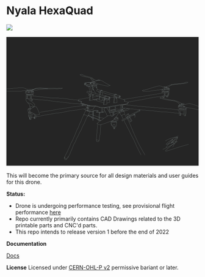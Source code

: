 # Nyala HexaQuad
![](../../docs/Images/Aesthetic/HexaQuadTracing.jpg)

<a href="https://github.com/landrs-toolkit/LANDRs-Science-Drone/blob/main/Design/MechanicalDesign/MotorMounts/MMPrintV1.3c.STL">
         <img alt="3DPrintBanner" src="docs/Images/Aesthetic/HexaQuadTracing.jpg">
 </a>

This will become the primary source for all design materials and user guides for this drone.

**Status:**
* Drone is undergoing performance testing, see provisional flight performance [here](https://youtu.be/huQ6nF6V_Ks)
* Repo currently primarily contains CAD Drawings related to the 3D printable parts and CNC'd parts.
* This repo intends to release version 1 before the end of 2022

**Documentation**

[Docs](https://www.landrs.org/LANDRs-Science-Drone/)

**License**
Licensed under [CERN-OHL-P v2](https://cern.ch/cern-ohl) permissive bariant or later.
